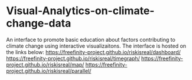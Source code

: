 # Visual-Analytics-on-climate-change-data
An interface to promote basic education about factors contributing to climate change using interactive visualizaitons. The interface is hosted on the links below:
https://freefinity-project.github.io/riskisreal/dashboard/
https://freefinity-project.github.io/riskisreal/timegraph/
https://freefinity-project.github.io/riskisreal/map/
https://freefinity-project.github.io/riskisreal/parallel/
